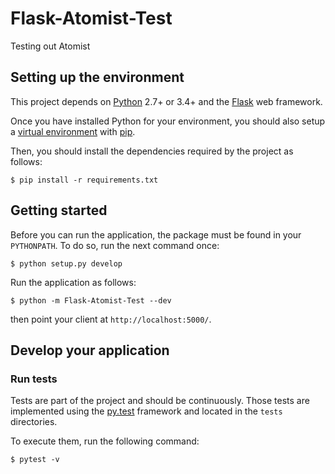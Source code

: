 # Flask-Atomist-Test

Testing out Atomist

## Setting up the environment

This project depends on [Python](https://www.python.org/) 2.7+ or 3.4+
and the [Flask](http://flask.pocoo.org/) web framework.

Once you have installed Python for your environment, you
should also setup a [virtual environment](https://virtualenv.pypa.io/en/stable/)
with [pip](https://pip.pypa.io/en/stable/installing/).

Then, you should install the dependencies required by
the project as follows:

```
$ pip install -r requirements.txt
```


## Getting started

Before you can run the application, the package must be found
in your `PYTHONPATH`. To do so, run the next command once:

```
$ python setup.py develop
```

Run the application as follows:

```
$ python -m Flask-Atomist-Test --dev
```

then point your client at `http://localhost:5000/`.

## Develop your application

### Run tests

Tests are part of the project and should be continuously. Those
tests are implemented using the [py.test](http://pytest.readthedocs.io/en/latest/)
framework and located in the `tests` directories.

To execute them, run the following command:

```
$ pytest -v
```
